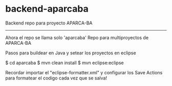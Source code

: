# backend-aparcaba
Backend repo para proyecto APARCA-BA

----

Ahora el repo se llama solo 'aparcaba'
Repo para multiproyectos de APARCA-BA


Pasos para buildear en Java y setear los proyectos en eclipse

$ cd aparcaba
$ mvn clean install
$ mvn eclipse:eclipse 

Recordar importar el "eclipse-formatter.xml" y configurar los Save Actions para formatear el codigo cada vez que se salva!

